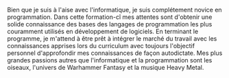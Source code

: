 Bien que je suis à l'aise avec l'informatique, je suis complétement novice en programmation.
Dans cette formation-cî mes attentes sont d'obtenir une solide connaissance des bases des langages de programmation les plus couramment utilisés en développement de logiciels. 
En terminant le programme, je m'attend à être prêt à intégrer le marché du travail avec les connaissances apprises lors du curriculum avec toujours l'objectif personnel d'approfondir mes connaissances de façon autodictate. 
Mes plus grandes passions autres que l'informatique et la programmation sont les oiseaux, l'univers de Warhammer Fantasy et la musique Heavy Metal. 
